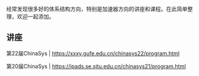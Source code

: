 经常发现很多好的体系结构方向，特别是加速器方向的讲座和课程。在此简单整理，欢迎一起添加。

## 讲座


第22届ChinaSys | https://xxxy.gufe.edu.cn/chinasys22/program.html

第20届ChinaSys | https://ipads.se.sjtu.edu.cn/chinasys21/program.html
